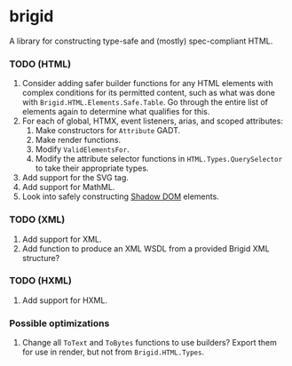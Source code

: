 # brigid

A library for constructing type-safe and (mostly) spec-compliant HTML.

### TODO (HTML)

1. Consider adding safer builder functions for any HTML elements with complex conditions for its permitted content, such as what was done with `Brigid.HTML.Elements.Safe.Table`. Go through the entire list of elements again to determine what qualifies for this.
2. For each of global, HTMX, event listeners, arias, and scoped attributes:
    1. Make constructors for `Attribute` GADT.
    2. Make render functions.
    3. Modify `ValidElementsFor`.
    4. Modify the attribute selector functions in `HTML.Types.QuerySelector` to take their appropriate types.
3. Add support for the SVG tag.
4. Add support for MathML.
5. Look into safely constructing [Shadow DOM](https://developer.mozilla.org/en-US/docs/Web/API/Web_components/Using_shadow_DOM) elements.

### TODO (XML)

1. Add support for XML.
2. Add function to produce an XML WSDL from a provided Brigid XML structure?

### TODO (HXML)

1. Add support for HXML.

### Possible optimizations

1. Change all `ToText` and `ToBytes` functions to use builders? Export them for use in render, but not from `Brigid.HTML.Types`.

